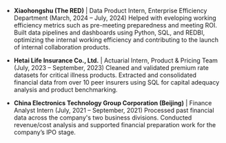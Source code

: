 - <strong>Xiaohongshu (The RED)</strong> | Data Product Intern, Enterprise Efficiency Department (March, 2024 – July, 2024)
Helped with eveloping working efficiency metrics such as pre-meeting preparedness and meeting ROI. Built data pipelines and dashboards using Python, SQL, and REDBI, optimizing the internal working efficiency and contributing to the launch of internal collaboration products.

- <strong>Hetai Life Insurance Co., Ltd.</strong> | Actuarial Intern, Product & Pricing Team (July, 2023 – September, 2023)
Cleaned and validated premium rate datasets for critical illness products. Extracted and consolidated financial data from over 10 peer insurers using SQL for capital adequacy analysis and product benchmarking.

- <strong>China Electronics Technology Group Corporation (Beijing)</strong> | Finance Analyst Intern (July, 2021 – September, 2021)
Processed past financial data across the company's two business divisions. Conducted revenue/cost analysis and supported financial preparation work for the company’s IPO stage.

